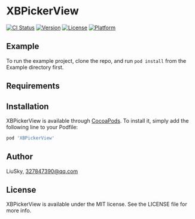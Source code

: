 # XBPickerView

[![CI Status](https://img.shields.io/travis/LiuSky/XBPickerView.svg?style=flat)](https://travis-ci.org/LiuSky/XBPickerView)
[![Version](https://img.shields.io/cocoapods/v/XBPickerView.svg?style=flat)](https://cocoapods.org/pods/XBPickerView)
[![License](https://img.shields.io/cocoapods/l/XBPickerView.svg?style=flat)](https://cocoapods.org/pods/XBPickerView)
[![Platform](https://img.shields.io/cocoapods/p/XBPickerView.svg?style=flat)](https://cocoapods.org/pods/XBPickerView)

## Example

To run the example project, clone the repo, and run `pod install` from the Example directory first.

## Requirements

## Installation

XBPickerView is available through [CocoaPods](https://cocoapods.org). To install
it, simply add the following line to your Podfile:

```ruby
pod 'XBPickerView'
```

## Author

LiuSky, 327847390@qq.com

## License

XBPickerView is available under the MIT license. See the LICENSE file for more info.

